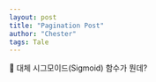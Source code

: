 ```yaml
---
layout: post
title: "Pagination Post"
author: "Chester"
tags: Tale
---
```


🧐 대체 시그모이드(Sigmoid) 함수가 뭔데?

